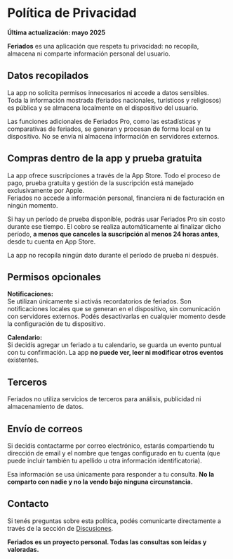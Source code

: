 # Política de Privacidad

**Última actualización: mayo 2025**

**Feriados** es una aplicación que respeta tu privacidad: no recopila, almacena ni comparte información personal del usuario.

## Datos recopilados

La app no solicita permisos innecesarios ni accede a datos sensibles.  
Toda la información mostrada (feriados nacionales, turísticos y religiosos) es pública y se almacena localmente en el dispositivo del usuario.

Las funciones adicionales de Feriados Pro, como las estadísticas y comparativas de feriados, se generan y procesan de forma local en tu dispositivo. No se envía ni almacena información en servidores externos.

## Compras dentro de la app y prueba gratuita

La app ofrece suscripciones a través de la App Store. Todo el proceso de pago, prueba gratuita y gestión de la suscripción está manejado exclusivamente por Apple.  
Feriados no accede a información personal, financiera ni de facturación en ningún momento.

Si hay un período de prueba disponible, podrás usar Feriados Pro sin costo durante ese tiempo. El cobro se realiza automáticamente al finalizar dicho período, **a menos que canceles la suscripción al menos 24 horas antes**, desde tu cuenta en App Store.

La app no recopila ningún dato durante el período de prueba ni después.

## Permisos opcionales

**Notificaciones:**  
Se utilizan únicamente si activás recordatorios de feriados. Son notificaciones locales que se generan en el dispositivo, sin comunicación con servidores externos. Podés desactivarlas en cualquier momento desde la configuración de tu dispositivo.

**Calendario:**  
Si decidís agregar un feriado a tu calendario, se guarda un evento puntual con tu confirmación. La app **no puede ver, leer ni modificar otros eventos** existentes.

## Terceros

Feriados no utiliza servicios de terceros para análisis, publicidad ni almacenamiento de datos.

## Envío de correos

Si decidís contactarme por correo electrónico, estarás compartiendo tu dirección de email y el nombre que tengas configurado en tu cuenta (que puede incluir también tu apellido u otra información identificatoria).

Esa información se usa únicamente para responder a tu consulta. **No la comparto con nadie y no la vendo bajo ninguna circunstancia.**

## Contacto

Si tenés preguntas sobre esta política, podés comunicarte directamente a través de la sección de [Discusiones](https://github.com/lucasditomase/Feriados/discussions).

**Feriados es un proyecto personal. Todas las consultas son leídas y valoradas.**

